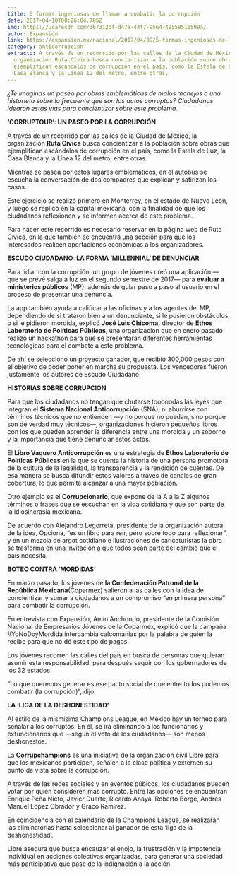 ```yaml
---
title: 5 formas ingeniosas de llamar a combatir la corrupción
date: 2017-04-10T00:26:04.785Z
img: https://ucarecdn.com/367312bf-d47a-44f7-9564-49559516599a/
autor: Expansión
link: https://expansion.mx/nacional/2017/04/09/5-formas-ingeniosas-de-llamar-a-combatir-la-corrupcion#uuid00000163-ffac-db07-a167-ffadec620003
category: anticorrupcion
extracto: A través de un recorrido por las calles de la Ciudad de México, la
  organización Ruta Cívica busca concientizar a la población sobre obras que
  ejemplifican escándalos de corrupción en el país, como la Estela de Luz, la
  Casa Blanca y la Línea 12 del metro, entre otras.
---
```

*¿Te imaginas un paseo por obras emblemáticas de malos manejos o una historieta sobre lo frecuente que son los actos corruptos? Ciudadanos idearon estas vías para concientizar sobre este problema.*

**‘CORRUPTOUR’: UN PASEO POR LA CORRUPCIÓN**

A través de un recorrido por las calles de la Ciudad de México, la organización **Ruta Cívica** busca concientizar a la población sobre obras que ejemplifican escándalos de corrupción en el país, como la Estela de Luz, la Casa Blanca y la Línea 12 del metro, entre otras.

Mientras se pasea por estos lugares emblemáticos, en el autobús se escucha la conversación de dos compadres que explican y satirizan los casos.

Este ejercicio se realizó primero en Monterrey, en el estado de Nuevo León, y luego se replicó en la capital mexicana, con la finalidad de que los ciudadanos reflexionen y se informen acerca de este problema.

Para hacer este recorrido es necesario reservar en la página web de Ruta Cívica, en la que también se encuentra una sección para que los interesados realicen aportaciones económicas a los organizadores.



**ESCUDO CIUDADANO: LA FORMA ‘MILLENNIAL’ DE DENUNCIAR**

Para lidiar con la corrupción, un grupo de jóvenes creó una aplicación —que se prevé salga a luz en el segundo semestre de 2017— para **evaluar a ministerios públicos** (MP), además de guiar paso a paso al usuario en el proceso de presentar una denuncia.

La app también ayuda a calificar a las oficinas y a los agentes del MP, dependiendo de si trataron bien a un denunciante, si le pusieron obstáculos o si le pidieron mordida, explicó **José Luis Chicoma,** director de **Ethos Laboratorio de Políticas Públicas**, una organización que en enero pasado realizó un hackathon para que se presentaran diferentes herramientas tecnológicas para el combate a este problema.

De ahí se seleccionó un proyecto ganador, que recibió 300,000 pesos con el objetivo de poder poner en marcha su propuesta. Los vencedores fueron justamente los autores de Escudo Ciudadano.

**HISTORIAS SOBRE CORRUPCIÓN**

Para que los ciudadanos no tengan que chutarse tooooodas las leyes que integran el **Sistema Nacional Anticorrupción** (SNA), ni aburrirse con términos técnicos que no entienden —y no porque no puedan, sino porque son de verdad muy técnicos—, organizaciones hicieron pequeños libros con los que pueden aprender la diferencia entre una mordida y un soborno y la importancia que tiene denunciar estos actos.

El **Libro Vaquero Anticorrupción** es una estrategia de **Ethos Laboratorio de Políticas Públicas** en la que se cuenta la historia de una persona promotora de la cultura de la legalidad, la transparencia y la rendición de cuentas. De esa manera se busca difundir estos valores a través de canales de gran cobertura, lo que permite alcanzar a una mayor población.

Otro ejemplo es el **Corrupcionario**, que expone de la A a la Z algunos términos o frases que se escuchan en la vida cotidiana y que son parte de la idiosincrasia mexicana.

De acuerdo con Alejandro Legorreta, presidente de la organización autora de la idea, Opciona, “es un libro para reír, pero sobre todo para reflexionar”, y en un mezcla de argot cotidiano e ilustraciones de caricaturistas la obra se trasforma en una invitación a que todos sean parte del cambio que el país necesita.



**BOTEO CONTRA ‘MORDIDAS’**

En marzo pasado, los jóvenes de **la Confederación Patronal de la República Mexicana**(Coparmex) salieron a las calles con la idea de concientizar y sumar a ciudadanos a un compromiso “en primera persona” para combatir la corrupción.

En entrevista con Expansión, Amín Anchondo, presidente de la Comisión Nacional de Empresarios Jóvenes de la Coparmex, explicó que la campaña #YoNoDoyMordida intercambia calcomanías por la palabra de quien la recibe para que no dé este tipo de pagos.

Los jóvenes recorren las calles del país en busca de personas que quieran asumir esta responsabilidad, para después seguir con los gobernadores de los 32 estados.

“Lo que queremos generar es ese pacto social de que entre todos podemos combatir (la corrupción)”, dijo.

**LA ‘LIGA DE LA DESHONESTIDAD’**

Al estilo de la mismísima Champions League, en México hay un torneo para señalar a los corruptos. En él, se irá eliminando a los funcionarios y exfuncionarios que —según el voto de los ciudadanos— son menos deshonestos.

La **Corrupchampions** es una iniciativa de la organización civil Libre para que los mexicanos participen, señalen a la clase política y externen su punto de vista sobre la corrupción.

A través de las redes sociales y en eventos púbicos, los ciudadanos pueden votar por quien consideren más corrupto. Entre las opciones se encuentran Enrique Peña Nieto, Javier Duarte, Ricardo Anaya, Roberto Borge, Andrés Manuel López Obrador y Graco Ramírez.

En coincidencia con el calendario de la Champions League, se realizarán las eliminatorias hasta seleccionar al ganador de esta ‘liga de la deshonestidad’.

Libre asegura que busca encauzar el enojo, la frustración y la impotencia individual en acciones colectivas organizadas, para generar una sociedad más participativa que pase de la indignación a la acción.